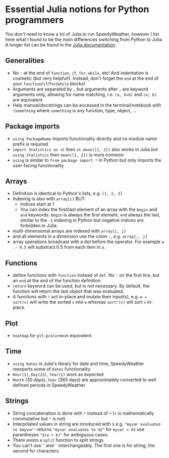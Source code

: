 # Essential Julia notions for Python programmers

You don't need to know a lot of Julia to run SpeedyWeather, however I list here what I found to be the main differences switching from Python to Julia.
A longer list can be found in the [Julia documentation](https://docs.julialang.org/en/v1/manual/noteworthy-differences/#Noteworthy-differences-from-Python).

## Generalities

* No `:` at the end of `function`, `if`, `for`, `while`, etc! And indentation is cosmetic (but very helpful!). Instead, don't forget the `end` at the end of your `function`/`if`/`for`/`while` blocks!
* Arguments are separated by `,` but arguments after `;` are keyword arguments only, allowing for name matching, i.e. `(a, b=b)` and `(a; b)` are equivalent 
* Help manual/docstrings can be accessed in the terminal/notebook with `?something` where `something` is any function, type, object, ...

## Package imports

* `using PackageName` imports functionality directly and no module name prefix is required
* `import Statistics as st` then `st.mean([1, 2])` also works in Julia but `using Statistics` then `mean([1, 2])` is more common
* `using` is similar to `from package import *` in Python but only imports the user-facing functionality

## Arrays

* Definition is identical to Python's lists, e.g. `[1, 2, 3]`
* Indexing is also with `array[i]` BUT:
    * Indices start at 1
    * You can index the first/last element of an array with the `begin` and `end` keywords. `begin` is always the first element, `end` always the last, similar to the `-1` indexing in Python but negative indices are forbidden in Julia.
* multi-dimensional arrays are indexed with `array[i, j]`
* and all elements in a dimension use the colon `:`, e.g. `array[:, j]` 
* array operations broadcast with a dot before the operator. For example `a .- 0.5` will substract 0.5 from each item in `a`.

## Functions

* define functions with `function` instead of `def`. No `:` on the first line, but an `end` at the end of the function definition
* `return` keyword can be used, but is not necessary. By default, the function will return the last object that was evaluated.
* A functions with `!` act in-place and mutate their input(s), e.g. `w = sort(v)` will write the sorted `v` into `w` whereas `sort!(v)` will sort `v` in-place.

## Plot

* `heatmap` for `plt.pcolormesh` equivalent.

## Time

* `using Dates` is Julia's library for date and time, SpeedyWeather reexports some of `Dates` functionality
* `Hour(1)`, `Day(23)`, `Year(1)` work as expected
* `Month` (30 days), `Year` (365 days) are approximately converted to well defined periods in SpeedyWeather  

## Strings
* String concatenation is done with `*` instead of `+` (`+` is mathematically commutative but `*` is not) 
* Interpolated values in string are inroduced with `$` e.g. `"myvar evaluates to $myvar"` returns `"myvar evaluates to 42"` for `myvar = 42`
use parentheses `"$(a + b)"` for ambiguous cases.
* There exists a `split` function to split strings
* You can't use `"` and `'` interchangeably. The first one is for string, the second for characters.

